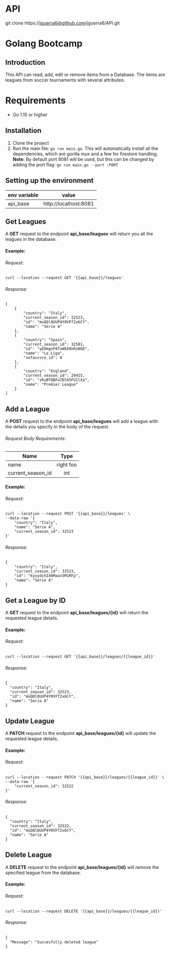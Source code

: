# API
git clone https://jguerra6@github.com/jguerra6/API.git

# Golang Bootcamp

## Introduction

This API can read, add, edit or remove items from a Database. The items are leagues from soccer tournaments with several attributes.

# Requirements

* Go 1.15 or higher

## Installation


1. Clone the project
1. Run the main file: `go run main.go`. This will automatically install all the dependencies, which are gorilla mux and a few for firestore handling.
**Note:** By default port 8081 will be used, but this can be changed by adding the port flag: `go run main.go --port :PORT`




## Setting up the environment

| env variable  | value |
| ------------- |:-------------:|
| api_base      | http://localhost:8081     |

## Get Leagues
A **GET** request to the endpoint **api_base/leagues** will return you all the leagues in the database.

#### Example:

###### Request:
```
curl --location --request GET '{{api_base}}/leagues'
```

###### Response:

```
[
    {
        "country": "Italy",
        "current_season_id": 32523,
        "id": "muQQl8UUP4Y0VFf2x6CY",
        "name": "Serie A"
    },
    {
        "country": "Spain",
        "current_season_id": 32501,
        "id": "yEOmgnPATuWkX0nRsNGD",
        "name": "La Liga",
        "sofascore_id": 8
    },
    {
        "country": "England",
        "current_season_id": 29415,
        "id": "zKuBTQBFa7Dl65FUIlXa",
        "name": "Premier League"
    }
]
```



## Add a League
A **POST** request to the endpoint **api_base/leagues** will add a league with the details you specify in the body of the request.

###### Request Body Requirements:

| Name  | Type |
| ------------- |:-------------:|
| name     | right foo     |
| current_season_id      | int     |


#### Example:

###### Request:
```
curl --location --request POST '{{api_base}}/leagues' \
--data-raw '{
    "country": "Italy",
    "name": "Serie A",
    "current_season_id": 32523
}'
```

###### Response:

```
{
    "country": "Italy",
    "current_season_id": 32523,
    "id": "kyxydckI46Maun5M1RFp",
    "name": "Serie A"
}
```

## Get a League by ID
A **GET** request to the endpoint **api_base/leagues/{id}** will return the requested league details.


#### Example:

###### Request:
```
curl --location --request GET '{{api_base}}/leagues/{{league_id}}'
```

###### Response:

```
{
  "country": "Italy",
  "current_season_id": 32523,
  "id": "muQQl8UUP4Y0VFf2x6CY",
  "name": "Serie A"
}
```



## Update League
A **PATCH** request to the endpoint **api_base/leagues/{id}** will update the requested league details.


#### Example:

###### Request:
```
curl --location --request PATCH '{{api_base}}/leagues/{{league_id}}' \
--data-raw '{
    "current_season_id": 32522
}'
```

###### Response:

```
{
  "country": "Italy",
  "current_season_id": 32522,
  "id": "muQQl8UUP4Y0VFf2x6CY",
  "name": "Serie A"
}
```



## Delete League
A **DELETE** request to the endpoint **api_base/leagues/{id}** will remove the specified league from the database.


#### Example:

###### Request:
```
curl --location --request DELETE '{{api_base}}/leagues/{{league_id}}'
```

###### Response:

```
{
  "Message": "Succesfully deleted league"
}
```